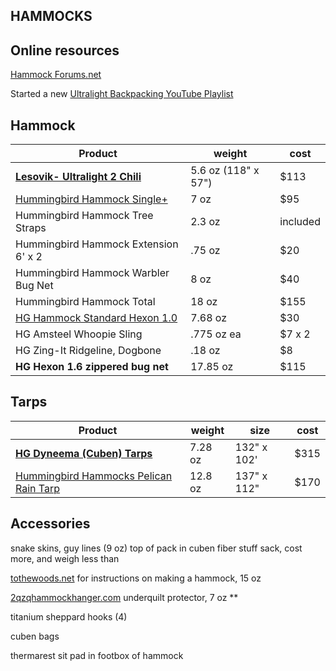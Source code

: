 ## HAMMOCKS

## Online resources

[Hammock Forums.net](https://www.hammockforums.net)

Started a new [Ultralight Backpacking YouTube Playlist](https://www.youtube.com/playlist?list=PLiSIio-GNWPds4JnxD_VzYtpf8B5aiCiP)


## Hammock

Product | weight | cost
---------------------------- | -------- | --------
[**Lesovik- Ultralight 2 Chili**](http://en.lesovik.eu/shop/ultralight-2-chili/) | 5.6 oz (118" x 57") | $113
[Hummingbird Hammock Single+](https://hummingbirdhammocks.com) | 7 oz | $95
Hummingbird Hammock Tree Straps | 2.3 oz | included
Hummingbird Hammock Extension 6' x 2 | .75 oz | $20
Hummingbird Hammock Warbler Bug Net | 8 oz | $40
Hummingbird Hammock Total | 18 oz | $155
[HG Hammock Standard Hexon 1.0](https://www.hammockgear.com/standard-hammock-dark-olive-hexon-1-0/) | 7.68 oz | $30
HG Amsteel Whoopie Sling | .775 oz ea | $7 x 2
HG Zing-It Ridgeline, Dogbone | .18 oz | $8
**HG Hexon 1.6 zippered bug net** | 17.85 oz | $115

## Tarps

Product | weight | size |  cost
---------------------------- | -------- | -------- | -------
[**HG Dyneema (Cuben) Tarps**](https://www.hammockgear.com/dyneema-fiber-standard-tarp-with-doors/)  | 7.28 oz | 132" x 102'| $315
[Hummingbird Hammocks Pelican Rain Tarp](https://hummingbirdhammocks.com/shop/pelican-rain-tarp/) | 12.8 oz | 137" x 112" | $170

## Accessories

snake skins, guy lines (9 oz) top of pack in cuben fiber stuff sack, cost more, and weigh less than 

[tothewoods.net](www.tothewoods.net) for instructions on making a hammock, 15 oz

[2qzqhammockhanger.com](https://www.2qzqhammockhanger.com/product/underquilt-protector-for-wb-xlcwooki-uq/) underquilt protector, 7 oz **

titanium sheppard hooks (4)

cuben bags

thermarest sit pad in footbox of hammock

